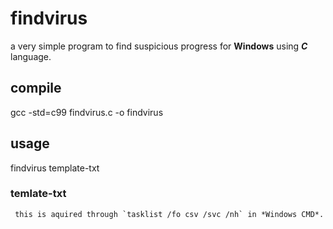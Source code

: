 # findvirus
a very simple program to find suspicious progress for **Windows** using ***C*** language.

  ##  compile
  
   gcc -std=c99 findvirus.c -o findvirus
   
  ##  usage
  
   findvirus template-txt
   
  ###   temlate-txt
  
     this is aquired through `tasklist /fo csv /svc /nh` in *Windows CMD*.
